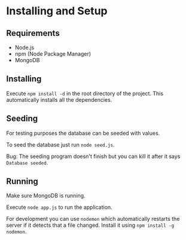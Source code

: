Installing and Setup
====================

Requirements
------------

* Node.js
* npm (Node Package Manager)
* MongoDB

Installing
----------

Execute ```npm install -d``` in the root directory of the project. This automatically installs all the dependencies.

Seeding
-------

For testing purposes the database can be seeded with values.

To seed the database just run ```node seed.js```.

Bug: The seeding program doesn't finish but you can kill it after it says ```Database seeded```.

Running
-------

Make sure MongoDB is running.

Execute ```node app.js``` to run the application.

For development you can use ```nodemon``` which automatically restarts the server if it detects that a file changed. Install it using ```npm install -g nodemon```.
